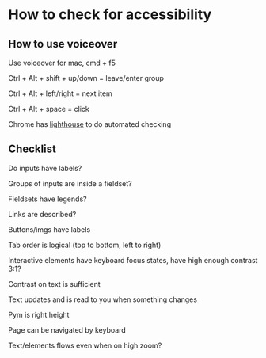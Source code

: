 # How to check for accessibility

## How to use voiceover

Use voiceover for mac, cmd + f5

Ctrl + Alt + shift + up/down = leave/enter group

Ctrl + Alt + left/right = next item

Ctrl + Alt + space = click

Chrome has [lighthouse](https://developers.google.com/web/tools/lighthouse) to do automated checking

## Checklist

Do inputs have labels?

Groups of inputs are inside a fieldset?

Fieldsets have legends?

Links are described?

Buttons/imgs have labels

Tab order is logical (top to bottom, left to right)

Interactive elements have keyboard focus states, have high enough contrast 3:1?

Contrast on text is sufficient

Text updates and is read to you when something changes

Pym is right height

Page can be navigated by keyboard

Text/elements flows even when on high zoom?

